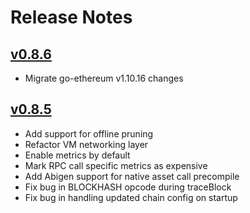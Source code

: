 # Release Notes

## [v0.8.6](https://github.com/lasthyphen/dijeth/releases/tag/v0.8.6)

- Migrate go-ethereum v1.10.16 changes

## [v0.8.5](https://github.com/lasthyphen/dijeth/releases/tag/v0.8.5)

- Add support for offline pruning
- Refactor VM networking layer
- Enable metrics by default
- Mark RPC call specific metrics as expensive
- Add Abigen support for native asset call precompile
- Fix bug in BLOCKHASH opcode during traceBlock
- Fix bug in handling updated chain config on startup
